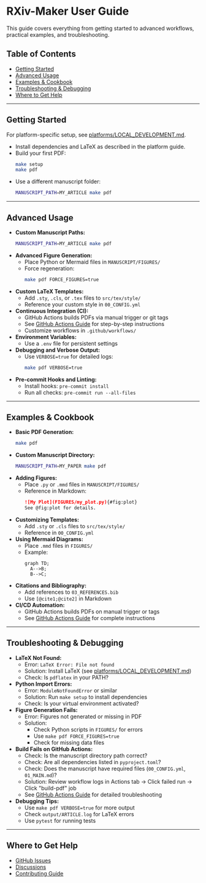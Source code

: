 # RXiv-Maker User Guide

This guide covers everything from getting started to advanced workflows, practical examples, and troubleshooting.

## Table of Contents
- [Getting Started](#getting-started)
- [Advanced Usage](#advanced-usage)
- [Examples & Cookbook](#examples--cookbook)
- [Troubleshooting & Debugging](#troubleshooting--debugging)
- [Where to Get Help](#where-to-get-help)

---

## Getting Started

For platform-specific setup, see [platforms/LOCAL_DEVELOPMENT.md](platforms/LOCAL_DEVELOPMENT.md).

- Install dependencies and LaTeX as described in the platform guide.
- Build your first PDF:
  ```bash
  make setup
  make pdf
  ```
- Use a different manuscript folder:
  ```bash
  MANUSCRIPT_PATH=MY_ARTICLE make pdf
  ```

---

## Advanced Usage

- **Custom Manuscript Paths:**
  ```bash
  MANUSCRIPT_PATH=MY_ARTICLE make pdf
  ```
- **Advanced Figure Generation:**
  - Place Python or Mermaid files in `MANUSCRIPT/FIGURES/`
  - Force regeneration:
    ```bash
    make pdf FORCE_FIGURES=true
    ```
- **Custom LaTeX Templates:**
  - Add `.sty`, `.cls`, or `.tex` files to `src/tex/style/`
  - Reference your custom style in `00_CONFIG.yml`
- **Continuous Integration (CI):**
  - GitHub Actions builds PDFs via manual trigger or git tags
  - See [GitHub Actions Guide](github-actions-guide.md) for step-by-step instructions
  - Customize workflows in `.github/workflows/`
- **Environment Variables:**
  - Use a `.env` file for persistent settings
- **Debugging and Verbose Output:**
  - Use `VERBOSE=true` for detailed logs:
    ```bash
    make pdf VERBOSE=true
    ```
- **Pre-commit Hooks and Linting:**
  - Install hooks: `pre-commit install`
  - Run all checks: `pre-commit run --all-files`

---

## Examples & Cookbook

- **Basic PDF Generation:**
  ```bash
  make pdf
  ```
- **Custom Manuscript Directory:**
  ```bash
  MANUSCRIPT_PATH=MY_PAPER make pdf
  ```
- **Adding Figures:**
  - Place `.py` or `.mmd` files in `MANUSCRIPT/FIGURES/`
  - Reference in Markdown:
    ```markdown
    ![My Plot](FIGURES/my_plot.py){#fig:plot}
    See @fig:plot for details.
    ```
- **Customizing Templates:**
  - Add `.sty` or `.cls` files to `src/tex/style/`
  - Reference in `00_CONFIG.yml`
- **Using Mermaid Diagrams:**
  - Place `.mmd` files in `FIGURES/`
  - Example:
    ```mermaid
    graph TD;
      A-->B;
      B-->C;
    ```
- **Citations and Bibliography:**
  - Add references to `03_REFERENCES.bib`
  - Use `[@cite1;@cite2]` in Markdown
- **CI/CD Automation:**
  - GitHub Actions builds PDFs on manual trigger or tags
  - See [GitHub Actions Guide](github-actions-guide.md) for complete instructions

---

## Troubleshooting & Debugging

- **LaTeX Not Found:**
  - Error: `LaTeX Error: File not found`
  - Solution: Install LaTeX (see [platforms/LOCAL_DEVELOPMENT.md](platforms/LOCAL_DEVELOPMENT.md))
  - Check: Is `pdflatex` in your PATH?
- **Python Import Errors:**
  - Error: `ModuleNotFoundError` or similar
  - Solution: Run `make setup` to install dependencies
  - Check: Is your virtual environment activated?
- **Figure Generation Fails:**
  - Error: Figures not generated or missing in PDF
  - Solution:
    - Check Python scripts in `FIGURES/` for errors
    - Use `make pdf FORCE_FIGURES=true`
    - Check for missing data files
- **Build Fails on GitHub Actions:**
  - Check: Is the manuscript directory path correct?
  - Check: Are all dependencies listed in `pyproject.toml`?
  - Check: Does the manuscript have required files (`00_CONFIG.yml`, `01_MAIN.md`)?
  - Solution: Review workflow logs in Actions tab → Click failed run → Click "build-pdf" job
  - See [GitHub Actions Guide](github-actions-guide.md) for detailed troubleshooting
- **Debugging Tips:**
  - Use `make pdf VERBOSE=true` for more output
  - Check `output/ARTICLE.log` for LaTeX errors
  - Use `pytest` for running tests

---

## Where to Get Help
- [GitHub Issues](https://github.com/henriqueslab/rxiv-maker/issues)
- [Discussions](https://github.com/henriqueslab/rxiv-maker/discussions)
- [Contributing Guide](../CONTRIBUTING.md)
